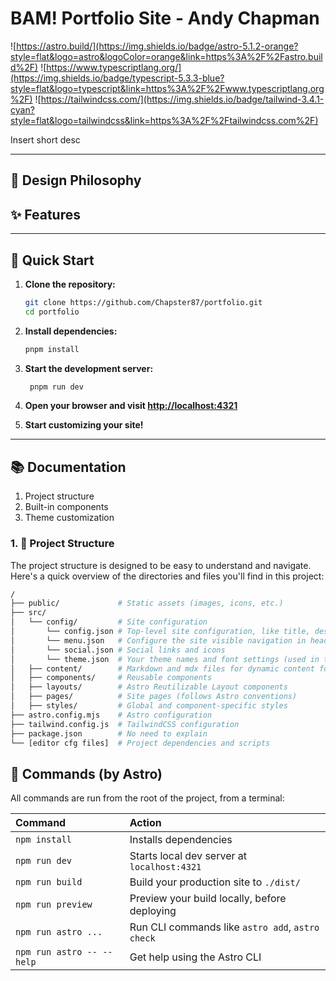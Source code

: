 # BAM! Portfolio Site - Andy Chapman
![https://astro.build/](https://img.shields.io/badge/astro-5.1.2-orange?style=flat&logo=astro&logoColor=orange&link=https%3A%2F%2Fastro.build%2F)
![https://www.typescriptlang.org/](https://img.shields.io/badge/typescript-5.3.3-blue?style=flat&logo=typescript&link=https%3A%2F%2Fwww.typescriptlang.org%2F)
![https://tailwindcss.com/](https://img.shields.io/badge/tailwind-3.4.1-cyan?style=flat&logo=tailwindcss&link=https%3A%2F%2Ftailwindcss.com%2F)


Insert short desc 

---

## 🎨 Design Philosophy


## ✨ Features


---

## 🚀 Quick Start

1. **Clone the repository:**

   ```bash
   git clone https://github.com/Chapster87/portfolio.git
   cd portfolio
   ```

2. **Install dependencies:**

   ```bash
   pnpm install
   ```

3. **Start the development server:**

   ```bash
    pnpm run dev
    ```

4. **Open your browser and visit [http://localhost:4321](http://localhost:4321)**

5. **Start customizing your site!**

---

## 📚 Documentation

1. Project structure
2. Built-in components
3. Theme customization

### 1. 📂 Project Structure

The project structure is designed to be easy to understand and navigate. Here's a quick overview of the directories and files you'll find in this project:

```bash
/
├── public/             # Static assets (images, icons, etc.)
├── src/
│   └── config/         # Site configuration
│       └── config.json # Top-level site configuration, like title, description, metas, some astro settings, etc.
│       └── menu.json   # Configure the site visible navigation in header and footer
│       └── social.json # Social links and icons
│       └── theme.json  # Your theme names and font settings (used in tailwind.config.js, related to styles/theme.css)
│   ├── content/        # Markdown and mdx files for dynamic content following the Astro conventions (see below)
│   ├── components/     # Reusable components
│   ├── layouts/        # Astro Reutilizable Layout components
│   ├── pages/          # Site pages (follows Astro conventions)
│   ├── styles/         # Global and component-specific styles
├── astro.config.mjs    # Astro configuration
├── tailwind.config.js  # TailwindCSS configuration
├── package.json        # No need to explain
└── [editor cfg files]  # Project dependencies and scripts
```

## 🧞 Commands (by Astro)

All commands are run from the root of the project, from a terminal:

| Command                   | Action                                           |
| :------------------------ | :----------------------------------------------- |
| `npm install`             | Installs dependencies                            |
| `npm run dev`             | Starts local dev server at `localhost:4321`      |
| `npm run build`           | Build your production site to `./dist/`          |
| `npm run preview`         | Preview your build locally, before deploying     |
| `npm run astro ...`       | Run CLI commands like `astro add`, `astro check` |
| `npm run astro -- --help` | Get help using the Astro CLI                     |
